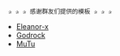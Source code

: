      ✰ ✰ ✰ 感谢群友们提供的模板 ✰ ✰ ✰
* [Eleanor-x](https://github.com/Eleanor-x)
* [Godrock](https://github.com/Godrock)
* [MuTu](https://github.com/githubdulong)
